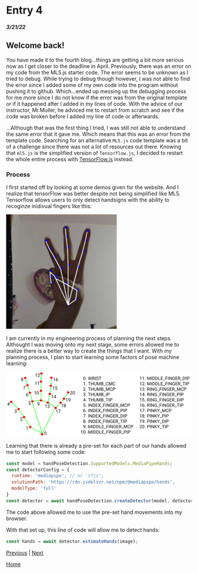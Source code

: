# Entry 4
##### 3/21/22

## Welcome back!

You have made it to the fourth blog...things are getting a bit more serious now as I get closer to the deadline in April. Previously, there was an error on my code from the ML5.js starter code. The error seems to be unknown as I tried to debug. While trying to debug though however, I was not able to find the error since I added some of my own code into the program without pushing it to github. Which...ended up messing up the debugging process for me more since I do not know if the error was from the original template or if it happened after I added in my lines of code. With the advice of our instructor, Mr.Muller, he adviced me to restart from scratch and see if the code was broken before I added my line of code or afterwards.

...Although that was the first thing I tried, I was still not able to understand the same error that it gave me. Which means that this was an error from the template code. Searching for an alternative `ML5.js` code template was a bit of a challenge since there was not a lot of resources out there. Knowing that `ml5.js` is the simplified version of `Tensorflow.js`, I decided to restart the whole entire process with [TensorFlow.js](https://www.tensorflow.org/js/tutorials/setup) instead.

### Process

I first started off by looking at some demos given for the website. And I realize that tensorFlow was better despite not being simplified like ML5. Tensorflow allows users to only detect handsigns with the ability to recoginze inidivual fingers like this:

 <img src="signLangEx.jpg" alt="Image showing what model can do" width="300"/>

I am currently in my engineering process of planning the next steps. Althought I was moving onto my next stage, some errors allowed me to realize there is a better way to create the things that I want. With my planning process, I plan to start learning some factors of pose machine learning:

<img src="MediaHandPipe.png" alt="Machine Learning Hand" width = "500"/>

Learning that there is already a pre-set for each part of our hands allowed me to start following some code:

```javascript
const model = handPoseDetection.SupportedModels.MediaPipeHands;
const detectorConfig = {
  runtime: 'mediapipe', // or 'tfjs',
  solutionPath: 'https://cdn.jsdelivr.net/npm/@mediapipe/hands',
  modelType: 'full'
}
const detector = await handPoseDetection.createDetector(model, detectorConfig);

```
The code above allowed me to use the pre-set hand movements into my browser.

With that set up, this line of code will allow me to detect hands:

```javascript
const hands = await detector.estimateHands(image);

```

[Previous](entry03.md) | [Next](entry05.md)

[Home](../README.md)